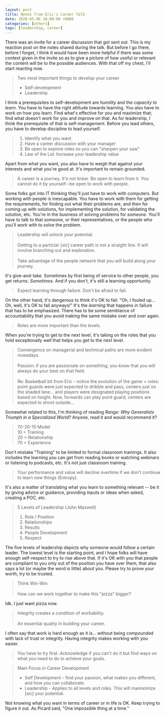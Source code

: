 ```yaml
---
layout: post
title: Notes from Eric's Career Talk
date: 2020-05-06 18:00:00 +0800
categories: [others]
tags: [leadership, career]
---
```


There was an invite for a career discussion that got sent out. This is my reaction post on the notes shared during the talk. But before I go there, before I forget, I think it would have been more helpful if there was some context given in the invite so as to give a picture of how useful or relevant the content will be to the possible audiences. With that off my chest, I'll start reacting now.

> Two most important things to develop your career
>
> * Self-development
> * Leadership

I think a prerequisites to self-development are _humility_ and the _capacity to learn_. You have to have the right attitude towards learning. You also have to work on how you learn. Find what's effective for you and maximize that; find what doesn't work for you and improve on that. As for leadership, I think the prerequisite of that is self-management. Before you lead others, you have to develop discipline to lead yourself.

> 1. Identify what you want
> 2. Have a career discussion with your manager
> 3. Be open to explore roles so you can "sharpen your saw"
> 4. Law of the Lid: Increase your leadership value

Apart from what you want, you also have to weigh that against your interests and what you're good at. It's important to remain grounded.

> A career is a journey. It's not linear. Be open to learn from it. You cannot do it by yourself--be open to work with people.

Some folks got into IT thinking they'll just have to work with computers. But working with people is inescapable. You have to work with them for getting the requirements, for finding out what their problems are, and then for coming up with solutions, for implementing the solution, for validating the solution, etc. You're in the business of solving problems for _someone_. You'll have to talk to that _someone_, or their representatives, or the people who you'll work with to solve the problem.

> Leadership will unlock your potential. <br/><br/> Getting to a particlar [sic] career path is not a straight line. It will involve branching out and exploration. <br/><br/> Take advantage of the people network that you will build along your journey.

It's give-and-take. Sometimes by first being of service to other people, you get returns. _Sometimes._ And if you don't, it's still a learning opportunity.

> Expect learning through failure. Don't be afraid to fail.

On the other hand, it's dangerous to think it's OK to fail. "Oh, I fouled up... Oh, well, it's OK to fail anyways!" It's the _learning_ that happens in failure that has to be emphasized. There has to be some semblance of accountability that you avoid making the same mistake over and over again.

> Roles are more important than the levels.

When you're trying to get to the next level, it's taking on the roles that you hold exceptionally well that helps you get to the next level.

> Convergence on managerial and technical paths are more evident nowadays. <br/><br/> Passion: if you are passionate on something, you know that you will always do your best on that field. <br/><br/> Re: Basketball bit from Eric - notice the evolution of the game + roles: point guards were just expected to dribble and pass, centers just on the shaded lane... and players were designated playing positions based on height. Now, forwards can play point guard, centers are expected to shoot outside...

Somewhat related to this, I'm thinking of reading _Range: Why Generalists Triumph in a Specialized World_? Anyone, read it and would recommend it?

> 70-20-10 Model <br/> 10 = Training <br/> 20 = Relationship <br/> 70 = Experience

Don't mistake "Training" to be limited to formal classroom trainings. It also includes the learning you can get from reading books or watching webinars or listening to podcasts, etc. It's not just classroom training.

> Your performance and value will decline overtime if we don't continue to learn new things (Entropy).

It's also a matter of translating what you learn to something relevant -- be it by giving advice or guidance, providing inputs or ideas when asked, creating a POC, etc.

> 5 Levels of Leadership (John Maxwell)
> 1. Role / Position
> 2. Relationships
> 3. Results
> 4. People Development
> 5. Respect

The five levels of leadership depicts why someone would follow a certain leader. The lowest level is the starting point, and I hope folks will have enough self-respect to try to rise above that. If it's OK with you that people are compliant to you only out of the position you have over them, that also says a lot (or maybe the word is little) about you. Please try to prove your worth, try to be trusted.

> Think Win-Win <br/><br/> How can we work together to make this "pizza" bigger?

Idk. I just want pizza now.

> Integrity creates a condition of workability. <br/><br/> An essential quality in building your career.

I often say that work is hard enough as it is... without being compounded with lack of trust or integrity. Having integrity makes working with you easier.

> You have to try first. Acknowledge if you can't do it but find ways on what you need to do to achieve your goals.

> Main Focus in Career Development
> * Self Development - find your passion, what makes you different, and how you can collaborate.
> * Leadership - Applies to all levels and roles. This will mamiximize [sic] your potential.

Not knowing what you want in terms of career or in life is OK. Keep trying to figure it out. As Picard said, "One impossible thing at a time."
